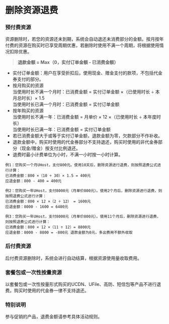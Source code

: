 # 删除资源退费

### 预付费资源 
资源删除时，若您的资源还未到期，系统会自动退还未消费部分的金额。按月按年付费的资源在购买时已享受周期优惠，若删除时使用不满一个周期，将根据使用情况扣除优惠。

> **退款金额 = Max（0，实付订单金额 - 已消费金额）**

* 实付订单金额：用户在享受折扣后，使用现金、赠金支付的款项，不包括代金券支付的部分。
* 按月购买的资源 <br>
  当使用时长不满一个月时：已消费金额 = 实付订单金额 ×（已使用时长 ÷ 本月总时长）× 1.5 <br>
  当使用时长已满一个月时：已消费金额 = 实付订单金额
* 按年购买的资源 <br>
  当使用时长不满一年：已消费金额 = 月单价 × 12 ×（已使用时长 ÷ 本年度时长）<br>
  当使用时长已满一年：已消费金额 = 实付订单金额
* 若已消费金额大于或等于实付订单金额，退款金额为零，欠款部分不作补收。 
* 退款金额中，购买时使用的代金券部分不支持退还，购买时使用的非代金券部分（现金/赠金）按支付比例退还。
* 退费时最小计费单位为小时，不满一小时按一小时计算。

```
例1：您购买一个月UHost，支付800元。使用10天后，删除资源进行退费，则按照退费公式进行计算：
已消费金额：800 ×（10 ÷ 30）× 1.5 = 400元
应退金额：800 - 400 = 400元
```
```
例2：您购买一年UHost，支付8000元（月单价800元）。使用2个月后，删除资源进行退费，则按照退费公式进行计算：
已消费金额：800 × 12 ×（2 ÷ 12） = 1600元
应退金额：8000 - 1600 = 6400元
```
```
例3：您购买一年UHost，支付8000元（月单价800元）。使用11个月后，删除资源进行退费，则按照退费公式进行计算：
已消费金额：800 × 12 ×（11 ÷ 12）= 8800元
应退金额：8000 - 8800 = -800元 退款金额为0元，多出费用不额外收取
```

### 后付费资源 
后付费资源删除时，系统会进行自动结算，根据资源使用量收取费用。

### 套餐包或一次性按量资源
以套餐包或一次性按量形式购买的UCDN、UFile、高防、短信包等产品不进行退费。购买时使用的代金券一律不支持退还。

### 特别说明
参与促销的产品，退费金额请参考具体活动规则。
